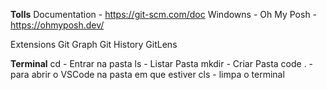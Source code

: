 ________Tolls________
Documentation - https://git-scm.com/doc
Windowns - Oh My Posh - https://ohmyposh.dev/

Extensions
Git Graph
Git History
GitLens

________Terminal________
cd - Entrar na pasta
ls -  Listar Pasta
mkdir - Criar Pasta
code . - para abrir o VSCode na pasta em que estiver
cls - limpa o terminal